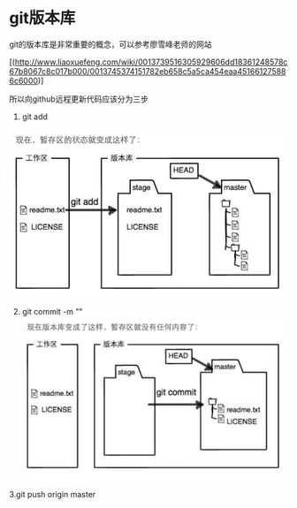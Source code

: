 # git版本库

git的版本库是非常重要的概念，可以参考廖雪峰老师的网站

[(http://www.liaoxuefeng.com/wiki/0013739516305929606dd18361248578c67b8067c8c017b000/0013745374151782eb658c5a5ca454eaa451661275886c6000)]

所以向github远程更新代码应该分为三步

1. git add

![](h7.png)

2. git commit -m ""
![](h9.png)

3.git push origin master

